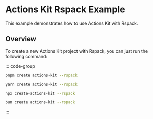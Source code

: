 # Actions Kit Rspack Example

This example demonstrates how to use Actions Kit with Rspack.

## Overview

To create a new Actions Kit project with Rspack, you can just run the following command:

::: code-group

```bash [pnpm]
pnpm create actions-kit --rspack
```

```bash [yarn]
yarn create actions-kit --rspack
```

```bash [npm]
npx create-actions-kit --rspack
```

```bash [bun]
bun create actions-kit --rspack
```

:::

